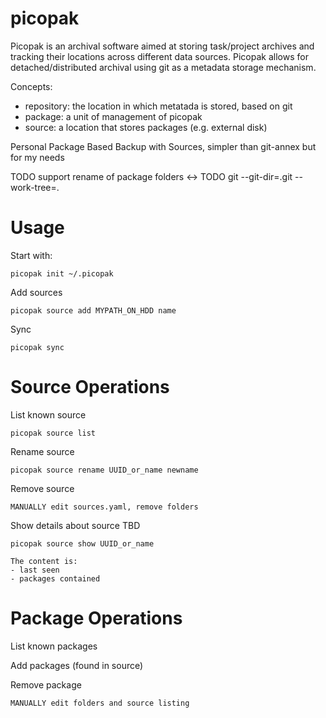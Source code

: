 # picopak

Picopak is an archival software aimed at storing task/project archives and tracking their locations across different data sources. Picopak allows for detached/distributed archival using git as a metadata storage mechanism.

Concepts:
* repository: the location in which metatada is stored, based on git
* package: a unit of management of picopak
* source: a location that stores packages (e.g. external disk)



Personal Package Based Backup with Sources, simpler than git-annex but for my needs

TODO support rename of package folders <-> 
TODO git --git-dir=.git --work-tree=.

# Usage

Start with:

	picopak init ~/.picopak

Add sources

	picopak source add MYPATH_ON_HDD name

Sync

	picopak sync

# Source Operations

List known source

	picopak source list

Rename source

	picopak source rename UUID_or_name newname

Remove source

	MANUALLY edit sources.yaml, remove folders

Show details about source TBD

	picopak source show UUID_or_name

	The content is:
	- last seen
	- packages contained

# Package Operations

List known packages

Add packages (found in source)

Remove package
	
	MANUALLY edit folders and source listing
